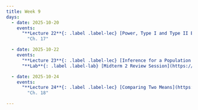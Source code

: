 ```yaml
---
title: Week 9
days:
  - date: 2025-10-20
    events:
      "**Lecture 22**{: .label .label-lec} [Power, Type I and Type II Error, Sample Size Cont.](https://ph142-ucb.github.io/fa25/src/lec/Lec21_Inference-in-practice.html) [(Recording)]()":
        "Ch. 17"

  - date: 2025-10-22
    events:
      "**Lecture 23**{: .label .label-lec} [Inference for a Population Mean with Unknown Standard Deviation](https://ph142-ucb.github.io/fa25/src/lec/Lec-23_Inference-population-mean.html) [(Recording)]()": 
      "**Lab**{: .label .label-lab} [Midterm 2 Review Session](https://docs.google.com/presentation/d/1j-DcqocSOQw8Fi7JuTLbGEukZ7kIUtFIqDVHJLp2Myo/edit#slide=id.g442eb61d9d_0_0)":

  - date: 2025-10-24
    events:
      "**Lecture 24**{: .label .label-lec} [Comparing Two Means](https://ph142-ucb.github.io/fa25/src/lec/Lec_24_Comparing-two-means.html) [(Recording)]()":
        "Ch. 18"

---
```

